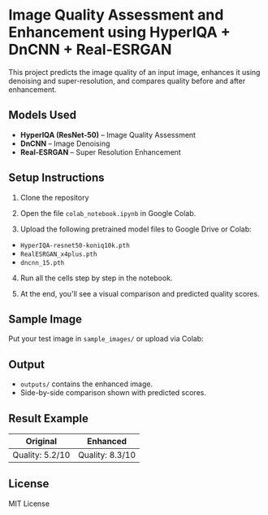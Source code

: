 # Image Quality Assessment and Enhancement using HyperIQA + DnCNN + Real-ESRGAN

This project predicts the image quality of an input image, enhances it using denoising and super-resolution, and compares quality before and after enhancement.

## Models Used

- **HyperIQA (ResNet-50)** – Image Quality Assessment
- **DnCNN** – Image Denoising
- **Real-ESRGAN** – Super Resolution Enhancement

## Setup Instructions

1. Clone the repository
2. Open the file `colab_notebook.ipynb` in Google Colab.

3. Upload the following pretrained model files to Google Drive or Colab:
- `HyperIQA-resnet50-koniq10k.pth`
- `RealESRGAN_x4plus.pth`
- `dncnn_15.pth`

4. Run all the cells step by step in the notebook.

5. At the end, you'll see a visual comparison and predicted quality scores.

## Sample Image

Put your test image in `sample_images/` or upload via Colab:
## Output

- `outputs/` contains the enhanced image.
- Side-by-side comparison shown with predicted scores.

## Result Example

| Original | Enhanced |
|----------|----------|
| Quality: 5.2/10 | Quality: 8.3/10 |

## License

MIT License
